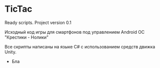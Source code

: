 # TicTac
Ready scripts. Project version 0.1

Исходный код игры для смартфонов под управлением Android ОС "Крестики - Нолики"

Все скрипты написаны на языке C# с использованием средств движка Unity.

<ul>
<li>Бла</li>
</ul>
